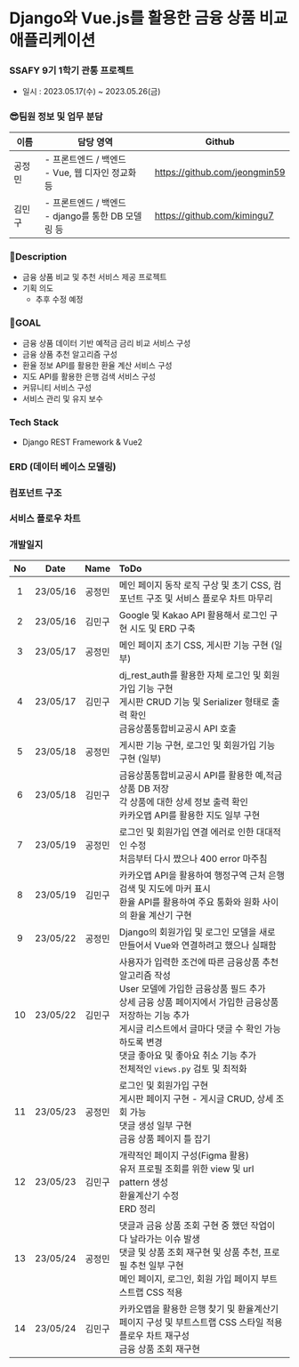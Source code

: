 # Django와 Vue.js를 활용한 금융 상품 비교 애플리케이션
### SSAFY 9기 1학기 관통 프로젝트
- 일시 : 2023.05.17(수) ~ 2023.05.26(금)

### 😎팀원 정보 및 업무 분담
| 이름 | 담당 영역 | Github |
| --- | ------ | ---------- |
| 공정민 | - 프론트엔드 / 백엔드 <br/> - Vue, 웹 디자인 정교화 등 | https://github.com/jeongmin59
| 김민구 | - 프론트엔드 / 백엔드 <br/> - django를 통한 DB 모델링 등 | https://github.com/kimingu7


### 📃Description
- 금융 상품 비교 및 추천 서비스 제공 프로젝트
- 기획 의도
    - 추후 수정 예정

### 🚩GOAL
- 금융 상품 데이터 기반 예적금 금리 비교 서비스 구성
- 금융 상품 추천 알고리즘 구성
- 환율 정보 API를 활용한 환율 계산 서비스 구성
- 지도 API를 활용한 은행 검색 서비스 구성
- 커뮤니티 서비스 구성
- 서비스 관리 및 유지 보수

### Tech Stack
- Django REST Framework & Vue2

### ERD (데이터 베이스 모델링)

### 컴포넌트 구조

### 서비스 플로우 차트

### 개발일지
| No |  Date |   Name   | ToDo |
| :-: | :-----: | :-----------: | :-------- |
| 1 | 23/05/16 |  공정민  | 메인 페이지 동작 로직 구상 및 초기 CSS, 컴포넌트 구조 및 서비스 플로우 차트 마무리 |
| 2 | 23/05/16 |  김민구  | Google 및 Kakao API 활용해서 로그인 구현 시도 및 ERD 구축 |
| 3 | 23/05/17 |  공정민  | 메인 페이지 초기 CSS, 게시판 기능 구현 (일부) |
| 4 | 23/05/17 |  김민구  | dj_rest_auth를 활용한 자체 로그인 및 회원가입 기능 구현 </br> 게시판 CRUD 기능 및 Serializer 형태로 출력 확인 </br> 금융상품통합비교공시 API 호출 |
| 5 | 23/05/18 |  공정민  | 게시판 기능 구현, 로그인 및 회원가입 기능 구현 (일부) |
| 6 | 23/05/18 |  김민구  | 금융상품통합비교공시 API를 활용한 예,적금 상품 DB 저장 </br> 각 상품에 대한 상세 정보 출력 확인 </br> 카카오맵 API를 활용한 지도 일부 구현|
| 7 | 23/05/19 |  공정민  | 로그인 및 회원가입 연결 에러로 인한 대대적인 수정 </br> 처음부터 다시 짰으나 400 error 마주침 |
| 8 | 23/05/19 |  김민구  | 카카오맵 API을 활용하여 행정구역 근처 은행 검색 및 지도에 마커 표시 </br> 환율 API를 활용하여 주요 통화와 원화 사이의 환율 계산기 구현|
| 9 | 23/05/22 |  공정민  | Django의 회원가입 및 로그인 모델을 새로 만들어서 Vue와 연결하려고 했으나 실패함 |
| 10 | 23/05/22 |  김민구  | 사용자가 입력한 조건에 따른 금융상품 추천 알고리즘 작성 </br> User 모델에 가입한 금융상품 필드 추가 </br> 상세 금융 상품 페이지에서 가입한 금융상품 저장하는 기능 추가 </br> 게시글 리스트에서 글마다 댓글 수 확인 가능하도록 변경 </br> 댓글 좋아요 및 좋아요 취소 기능 추가 </br> 전체적인 `views.py` 검토 및 최적화 |
| 11 | 23/05/23 |  공정민  | 로그인 및 회원가입 구현 </br> 게시판 페이지 구현 - 게시글 CRUD, 상세 조회 가능 </br> 댓글 생성 일부 구현 </br> 금융 상품 페이지 틀 잡기 |
| 12 | 23/05/23 |  김민구  | 개략적인 페이지 구성(Figma 활용) </br> 유저 프로필 조회를 위한 view 및 url pattern 생성 </br> 환율계산기 수정 </br> ERD 정리 |
| 13 | 23/05/24 |  공정민  | 댓글과 금융 상품 조회 구현 중 했던 작업이 다 날라가는 이슈 발생 </br> 댓글 및 상품 조회 재구현 및 상품 추천, 프로필 추천 일부 구현 </br> 메인 페이지, 로그인, 회원 가입 페이지 부트스트랩 CSS 적용 |
| 14 | 23/05/24 |  김민구  | 카카오맵을 활용한 은행 찾기 및 환율계산기 페이지 구성 및 부트스트랩 CSS 스타일 적용 </br> 플로우 차트 재구성 </br> 금융 상품 조회 재구현|